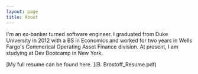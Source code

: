 ```yaml
---
layout: page
title: About
---
```


I'm an ex-banker turned software engineer. I graduated from Duke University in 2012 with a BS in Economics and worked for two years in Wells Fargo's Commerical Operating Asset Finance division. At present, I am studying at Dev Bootcamp in New York. 

[My full resume can be found here. ](B. Brostoff_Resume.pdf)